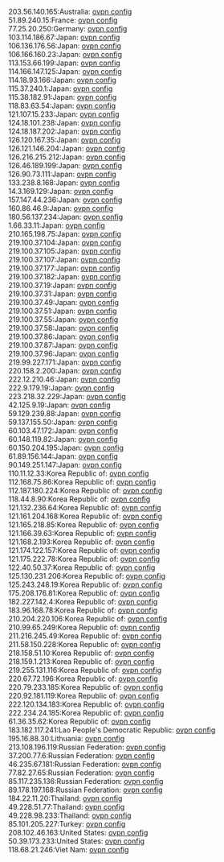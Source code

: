 203.56.140.165:Australia: [ovpn config](vpn/203_56_140_165.ovpn)  
51.89.240.15:France: [ovpn config](vpn/51_89_240_15.ovpn)  
77.25.20.250:Germany: [ovpn config](vpn/77_25_20_250.ovpn)  
103.114.186.67:Japan: [ovpn config](vpn/103_114_186_67.ovpn)  
106.136.176.56:Japan: [ovpn config](vpn/106_136_176_56.ovpn)  
106.166.160.23:Japan: [ovpn config](vpn/106_166_160_23.ovpn)  
113.153.66.199:Japan: [ovpn config](vpn/113_153_66_199.ovpn)  
114.166.147.125:Japan: [ovpn config](vpn/114_166_147_125.ovpn)  
114.18.93.166:Japan: [ovpn config](vpn/114_18_93_166.ovpn)  
115.37.240.1:Japan: [ovpn config](vpn/115_37_240_1.ovpn)  
115.38.182.91:Japan: [ovpn config](vpn/115_38_182_91.ovpn)  
118.83.63.54:Japan: [ovpn config](vpn/118_83_63_54.ovpn)  
121.107.15.233:Japan: [ovpn config](vpn/121_107_15_233.ovpn)  
124.18.101.238:Japan: [ovpn config](vpn/124_18_101_238.ovpn)  
124.18.187.202:Japan: [ovpn config](vpn/124_18_187_202.ovpn)  
126.120.167.35:Japan: [ovpn config](vpn/126_120_167_35.ovpn)  
126.121.146.204:Japan: [ovpn config](vpn/126_121_146_204.ovpn)  
126.216.215.212:Japan: [ovpn config](vpn/126_216_215_212.ovpn)  
126.46.189.199:Japan: [ovpn config](vpn/126_46_189_199.ovpn)  
126.90.73.111:Japan: [ovpn config](vpn/126_90_73_111.ovpn)  
133.238.8.168:Japan: [ovpn config](vpn/133_238_8_168.ovpn)  
14.3.169.129:Japan: [ovpn config](vpn/14_3_169_129.ovpn)  
157.147.44.236:Japan: [ovpn config](vpn/157_147_44_236.ovpn)  
160.86.46.9:Japan: [ovpn config](vpn/160_86_46_9.ovpn)  
180.56.137.234:Japan: [ovpn config](vpn/180_56_137_234.ovpn)  
1.66.33.11:Japan: [ovpn config](vpn/1_66_33_11.ovpn)  
210.165.198.75:Japan: [ovpn config](vpn/210_165_198_75.ovpn)  
219.100.37.104:Japan: [ovpn config](vpn/219_100_37_104.ovpn)  
219.100.37.105:Japan: [ovpn config](vpn/219_100_37_105.ovpn)  
219.100.37.107:Japan: [ovpn config](vpn/219_100_37_107.ovpn)  
219.100.37.177:Japan: [ovpn config](vpn/219_100_37_177.ovpn)  
219.100.37.182:Japan: [ovpn config](vpn/219_100_37_182.ovpn)  
219.100.37.19:Japan: [ovpn config](vpn/219_100_37_19.ovpn)  
219.100.37.31:Japan: [ovpn config](vpn/219_100_37_31.ovpn)  
219.100.37.49:Japan: [ovpn config](vpn/219_100_37_49.ovpn)  
219.100.37.51:Japan: [ovpn config](vpn/219_100_37_51.ovpn)  
219.100.37.55:Japan: [ovpn config](vpn/219_100_37_55.ovpn)  
219.100.37.58:Japan: [ovpn config](vpn/219_100_37_58.ovpn)  
219.100.37.86:Japan: [ovpn config](vpn/219_100_37_86.ovpn)  
219.100.37.87:Japan: [ovpn config](vpn/219_100_37_87.ovpn)  
219.100.37.96:Japan: [ovpn config](vpn/219_100_37_96.ovpn)  
219.99.227.171:Japan: [ovpn config](vpn/219_99_227_171.ovpn)  
220.158.2.200:Japan: [ovpn config](vpn/220_158_2_200.ovpn)  
222.12.210.46:Japan: [ovpn config](vpn/222_12_210_46.ovpn)  
222.9.179.19:Japan: [ovpn config](vpn/222_9_179_19.ovpn)  
223.218.32.229:Japan: [ovpn config](vpn/223_218_32_229.ovpn)  
42.125.9.19:Japan: [ovpn config](vpn/42_125_9_19.ovpn)  
59.129.239.88:Japan: [ovpn config](vpn/59_129_239_88.ovpn)  
59.137.155.50:Japan: [ovpn config](vpn/59_137_155_50.ovpn)  
60.103.47.172:Japan: [ovpn config](vpn/60_103_47_172.ovpn)  
60.148.119.82:Japan: [ovpn config](vpn/60_148_119_82.ovpn)  
60.150.204.195:Japan: [ovpn config](vpn/60_150_204_195.ovpn)  
61.89.156.144:Japan: [ovpn config](vpn/61_89_156_144.ovpn)  
90.149.251.147:Japan: [ovpn config](vpn/90_149_251_147.ovpn)  
110.11.12.33:Korea Republic of: [ovpn config](vpn/110_11_12_33.ovpn)  
112.168.75.86:Korea Republic of: [ovpn config](vpn/112_168_75_86.ovpn)  
112.187.180.224:Korea Republic of: [ovpn config](vpn/112_187_180_224.ovpn)  
118.44.8.90:Korea Republic of: [ovpn config](vpn/118_44_8_90.ovpn)  
121.132.236.64:Korea Republic of: [ovpn config](vpn/121_132_236_64.ovpn)  
121.161.204.168:Korea Republic of: [ovpn config](vpn/121_161_204_168.ovpn)  
121.165.218.85:Korea Republic of: [ovpn config](vpn/121_165_218_85.ovpn)  
121.166.39.63:Korea Republic of: [ovpn config](vpn/121_166_39_63.ovpn)  
121.168.2.193:Korea Republic of: [ovpn config](vpn/121_168_2_193.ovpn)  
121.174.122.157:Korea Republic of: [ovpn config](vpn/121_174_122_157.ovpn)  
121.175.222.78:Korea Republic of: [ovpn config](vpn/121_175_222_78.ovpn)  
122.40.50.37:Korea Republic of: [ovpn config](vpn/122_40_50_37.ovpn)  
125.130.231.206:Korea Republic of: [ovpn config](vpn/125_130_231_206.ovpn)  
125.243.248.19:Korea Republic of: [ovpn config](vpn/125_243_248_19.ovpn)  
175.208.176.81:Korea Republic of: [ovpn config](vpn/175_208_176_81.ovpn)  
182.227.142.4:Korea Republic of: [ovpn config](vpn/182_227_142_4.ovpn)  
183.96.168.78:Korea Republic of: [ovpn config](vpn/183_96_168_78.ovpn)  
210.204.220.106:Korea Republic of: [ovpn config](vpn/210_204_220_106.ovpn)  
210.99.65.249:Korea Republic of: [ovpn config](vpn/210_99_65_249.ovpn)  
211.216.245.49:Korea Republic of: [ovpn config](vpn/211_216_245_49.ovpn)  
211.58.150.228:Korea Republic of: [ovpn config](vpn/211_58_150_228.ovpn)  
218.158.51.10:Korea Republic of: [ovpn config](vpn/218_158_51_10.ovpn)  
218.159.1.213:Korea Republic of: [ovpn config](vpn/218_159_1_213.ovpn)  
219.255.131.116:Korea Republic of: [ovpn config](vpn/219_255_131_116.ovpn)  
220.67.72.196:Korea Republic of: [ovpn config](vpn/220_67_72_196.ovpn)  
220.79.233.185:Korea Republic of: [ovpn config](vpn/220_79_233_185.ovpn)  
220.92.181.119:Korea Republic of: [ovpn config](vpn/220_92_181_119.ovpn)  
222.120.134.183:Korea Republic of: [ovpn config](vpn/222_120_134_183.ovpn)  
222.234.24.185:Korea Republic of: [ovpn config](vpn/222_234_24_185.ovpn)  
61.36.35.62:Korea Republic of: [ovpn config](vpn/61_36_35_62.ovpn)  
183.182.117.241:Lao People's Democratic Republic: [ovpn config](vpn/183_182_117_241.ovpn)  
195.16.88.30:Lithuania: [ovpn config](vpn/195_16_88_30.ovpn)  
213.108.196.119:Russian Federation: [ovpn config](vpn/213_108_196_119.ovpn)  
37.200.77.6:Russian Federation: [ovpn config](vpn/37_200_77_6.ovpn)  
46.235.67.181:Russian Federation: [ovpn config](vpn/46_235_67_181.ovpn)  
77.82.27.65:Russian Federation: [ovpn config](vpn/77_82_27_65.ovpn)  
85.117.235.136:Russian Federation: [ovpn config](vpn/85_117_235_136.ovpn)  
89.178.197.168:Russian Federation: [ovpn config](vpn/89_178_197_168.ovpn)  
184.22.11.20:Thailand: [ovpn config](vpn/184_22_11_20.ovpn)  
49.228.51.77:Thailand: [ovpn config](vpn/49_228_51_77.ovpn)  
49.228.98.233:Thailand: [ovpn config](vpn/49_228_98_233.ovpn)  
85.101.205.227:Turkey: [ovpn config](vpn/85_101_205_227.ovpn)  
208.102.46.163:United States: [ovpn config](vpn/208_102_46_163.ovpn)  
50.39.173.233:United States: [ovpn config](vpn/50_39_173_233.ovpn)  
118.68.21.246:Viet Nam: [ovpn config](vpn/118_68_21_246.ovpn)  
